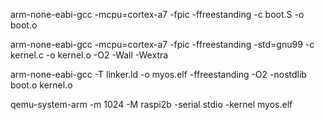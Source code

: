 arm-none-eabi-gcc -mcpu=cortex-a7 -fpic -ffreestanding -c boot.S -o boot.o

arm-none-eabi-gcc -mcpu=cortex-a7 -fpic -ffreestanding -std=gnu99 -c kernel.c -o kernel.o -O2 -Wall -Wextra

arm-none-eabi-gcc -T linker.ld -o myos.elf -ffreestanding -O2 -nostdlib boot.o kernel.o

qemu-system-arm -m 1024 -M  raspi2b -serial stdio -kernel myos.elf